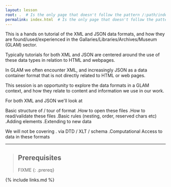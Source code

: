 ```yaml
---
layout: lesson
root: .  # Is the only page that doesn't follow the pattern /:path/index.html
permalink: index.html  # Is the only page that doesn't follow the pattern /:path/index.html
---
```



This is a  hands on tutorial of the XML and JSON data formats, and how they are found/used/experienced in the Gallaries/Libraries/Archives/Museum (GLAM) sector.

Typically tutorials for both XML and JSON are centered around the use of these data types in relation to HTML and webpages.

In GLAM we often encounter XML, and increasingly JSON as a data container format that is not directly related to HTML or web pages.

This session is an opportunity to explore the data formats in a GLAM context, and how they relate to content and information we use in our work.

For both XML and JSON we'll look at 

Basic structure of / tour of format
.How to open these files
.How to read/validate these files
.Basic rules (nesting, order, reserved chars etc)
.Adding elements
.Extending to new data

We will not be covering 
. via DTD / XLT / schema
.Computational Access to data in these formats
_____

> ## Prerequisites
>
> FIXME
{: .prereq}

{% include links.md %}
